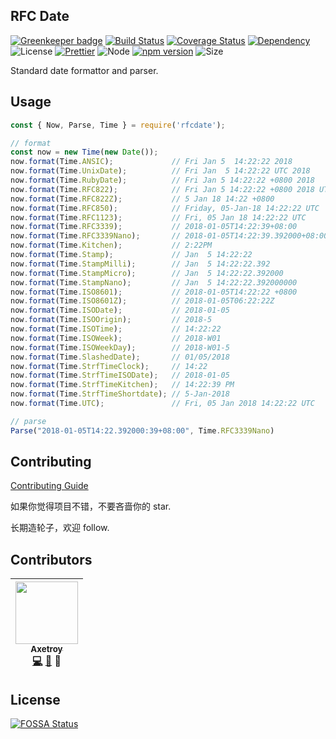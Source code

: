 ## RFC Date

[![Greenkeeper badge](https://badges.greenkeeper.io/axetroy/RFCDate.svg)](https://greenkeeper.io/)
[![Build Status](https://travis-ci.org/axetroy/RFCDate.svg?branch=master)](https://travis-ci.org/axetroy/RFCDate)
[![Coverage Status](https://coveralls.io/repos/github/axetroy/RFCDate/badge.svg?branch=master)](https://coveralls.io/github/axetroy/RFCDate?branch=master)
[![Dependency](https://david-dm.org/axetroy/rfcdate.svg)](https://david-dm.org/axetroy/rfcdate)
![License](https://img.shields.io/badge/license-Apache-green.svg)
[![Prettier](https://img.shields.io/badge/Code%20Style-Prettier-green.svg)](https://github.com/prettier/prettier)
![Node](https://img.shields.io/badge/node-%3E=6.0-blue.svg?style=flat-square)
[![npm version](https://badge.fury.io/js/rfcdate.svg)](https://badge.fury.io/js/rfcdate)
![Size](https://github-size-badge.herokuapp.com/axetroy/RFCDate.svg)

Standard date formattor and parser.

## Usage

```javascript
const { Now, Parse, Time } = require('rfcdate');

// format
const now = new Time(new Date());
now.format(Time.ANSIC);             // Fri Jan 5  14:22:22 2018
now.format(Time.UnixDate);          // Fri Jan  5 14:22:22 UTC 2018
now.format(Time.RubyDate);          // Fri Jan 5 14:22:22 +0800 2018
now.format(Time.RFC822);            // Fri Jan 5 14:22:22 +0800 2018 UTC
now.format(Time.RFC822Z);           // 5 Jan 18 14:22 +0800
now.format(Time.RFC850);            // Friday, 05-Jan-18 14:22:22 UTC
now.format(Time.RFC1123);           // Fri, 05 Jan 18 14:22:22 UTC
now.format(Time.RFC3339);           // 2018-01-05T14:22:39+08:00
now.format(Time.RFC3339Nano);       // 2018-01-05T14:22:39.392000+08:00
now.format(Time.Kitchen);           // 2:22PM
now.format(Time.Stamp);             // Jan  5 14:22:22
now.format(Time.StampMilli);        // Jan  5 14:22:22.392
now.format(Time.StampMicro);        // Jan  5 14:22:22.392000
now.format(Time.StampNano);         // Jan  5 14:22:22.392000000
now.format(Time.ISO8601);           // 2018-01-05T14:22:22 +0800
now.format(Time.ISO8601Z);          // 2018-01-05T06:22:22Z
now.format(Time.ISODate);           // 2018-01-05
now.format(Time.ISOOrigin);         // 2018-5
now.format(Time.ISOTime);           // 14:22:22
now.format(Time.ISOWeek);           // 2018-W01
now.format(Time.ISOWeekDay);        // 2018-W01-5
now.format(Time.SlashedDate);       // 01/05/2018
now.format(Time.StrfTimeClock);     // 14:22
now.format(Time.StrfTimeISODate);   // 2018-01-05
now.format(Time.StrfTimeKitchen);   // 14:22:39 PM
now.format(Time.StrfTimeShortdate); // 5-Jan-2018
now.format(Time.UTC);               // Fri, 05 Jan 2018 14:22:22 UTC

// parse
Parse("2018-01-05T14:22.392000:39+08:00", Time.RFC3339Nano)
```

## Contributing

[Contributing Guide](https://github.com/axetroy/RFCDate/blob/master/CONTRIBUTING.md)

如果你觉得项目不错，不要吝啬你的 star.

长期造轮子，欢迎 follow.

## Contributors

<!-- ALL-CONTRIBUTORS-LIST:START - Do not remove or modify this section -->

| [<img src="https://avatars1.githubusercontent.com/u/9758711?v=3" width="100px;"/><br /><sub>Axetroy</sub>](http://axetroy.github.io)<br />[💻](https://github.com/axetroy/RFCDate/commits?author=axetroy) [🐛](https://github.com/axetroy/RFCDate/issues?q=author%3Aaxetroy) 🎨 |
| :-----------------------------------------------------------------------------------------------------------------------------------------------------------------------------------------------------------------------------------------------------------------------------: |


<!-- ALL-CONTRIBUTORS-LIST:END -->

## License

[![FOSSA Status](https://app.fossa.io/api/projects/git%2Bgithub.com%2Faxetroy%2FRFCDate.svg?type=large)](https://app.fossa.io/projects/git%2Bgithub.com%2Faxetroy%2FRFCDate?ref=badge_large)
